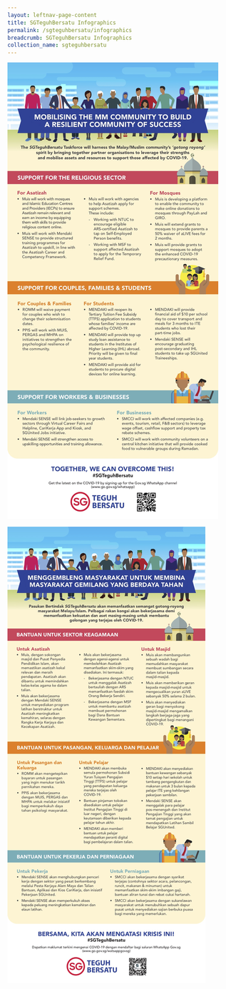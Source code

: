 ```yaml
---
layout: leftnav-page-content
title: SGTeguhBersatu Infographics
permalink: /sgteguhbersatu/infographics
breadcrumb: SGTeguhBersatu Infographics
collection_name: sgteguhbersatu
---
```


![sgteguhbersatu_infographic_eng](/images/sgteguhbersatu_infographic_eng.jpg)

![sgteguhbersatu_infographic_mal](/images/sgteguhbersatu_infographic_mal.jpg)
